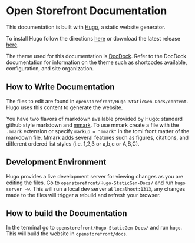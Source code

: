 # Open Storefront Documentation

This documentation is built with [Hugo](https://gohugo.io), a static website generator.

To install Hugo follow the directions [here](https://gohugo.io/getting-started/installing/) or download the latest release [here](https://github.com/gohugoio/hugo/releases).

The theme used for this documentation is [DocDock](http://docdock.netlify.com). Refer to the DocDock documentation for information on the theme such as shortcodes available, configuration, and site organization.

## How to Write Documentation

The files to edit are found in `openstorefront/Hugo-StaticGen-Docs/content`. Hugo uses this content to generate the website.

You have two flavors of markdown available provided by Hugo: standard github style markdown and [mmark](https://github.com/miekg/mmark/wiki/Syntax). To use mmark create a file with the `.mmark` extension or specify `markup = "mmark"` in the toml front matter of the markdown file. Mmark adds several features such as figures, citations, and different ordered list styles (i.e. 1,2,3 or a,b,c or A,B,C).

## Development Environment

Hugo provides a live development server for viewing changes as you are editing the files. Go to `openstorefront/Hugo-StaticGen-Docs/` and run `hugo server -w`. This will run a local dev server at `localhost:1313`, any changes made to the files will trigger a rebuild and refresh your browser.

## How to build the Documentation

In the terminal go to `openstorefront/Hugo-StaticGen-Docs/` and run `hugo`. This will build the website in `openstorefront/docs`.